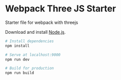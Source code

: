 # Webpack Three JS Starter

Starter file for webpack with threejs

Download and install [Node.js](https://nodejs.org/en/download/).

```bash
# Install dependencies
npm install

# Serve at localhost:9000
npm run dev

# Build for production
npm run build
```
